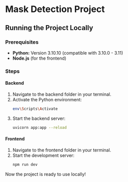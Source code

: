 

# Mask Detection Project  

## Running the Project Locally  

### Prerequisites  
- **Python:** Version 3.10.10 (compatible with 3.10.0 - 3.11)  
- **Node.js** (for the frontend)  

### Steps  

#### Backend  
1. Navigate to the backend folder in your terminal.  
2. Activate the Python environment:  
   ```bash  
   env\Scripts\Activate  
   ```  
3. Start the backend server:  
   ```bash  
   uvicorn app:app --reload  
   ```  

#### Frontend  
1. Navigate to the frontend folder in your terminal.  
2. Start the development server:  
   ```bash  
   npm run dev  
   ```  

Now the project is ready to use locally!  
